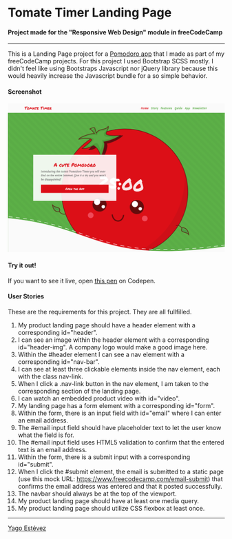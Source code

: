 # Tomate Timer Landing Page
#### Project made for the "Responsive Web Design" module in freeCodeCamp 
---

This is a Landing Page project for a [Pomodoro app](https://codepen.io/yagoestevez/full/dqJGVa) that I made as part of my freeCodeCamp projects. For this project I used Bootstrap SCSS mostly. I didn't feel like using Bootstraps Javascript nor jQuery library because this would heavily increase the Javascript bundle for a so simple behavior.

#### Screenshot

![Screenshot](Screenshot.png)

#### Try it out!

If you want to see it live, open [this pen](https://codepen.io/yagoestevez/full/pOBLeK/) on Codepen.

#### User Stories

These are the requirements for this project. They are all fullfilled.

1. My product landing page should have a header element with a corresponding id="header".
2. I can see an image within the header element with a corresponding id="header-img". A company logo would make a good image here.
3. Within the #header element I can see a nav element with a corresponding id="nav-bar".
4. I can see at least three clickable elements inside the nav element, each with the class nav-link.
5. When I click a .nav-link button in the nav element, I am taken to the corresponding section of the landing page.
6. I can watch an embedded product video with id="video".
7. My landing page has a form element with a corresponding id="form".
8. Within the form, there is an input field with id="email" where I can enter an email address.
9. The #email input field should have placeholder text to let the user know what the field is for.
10. The #email input field uses HTML5 validation to confirm that the entered text is an email address.
11. Within the form, there is a submit input with a corresponding id="submit".
12. When I click the #submit element, the email is submitted to a static page (use this mock URL: https://www.freecodecamp.com/email-submit) that confirms the email address was entered and that it posted successfully.
13. The navbar should always be at the top of the viewport.
14. My product landing page should have at least one media query.
15. My product landing page should utilize CSS flexbox at least once.


---

[Yago Estévez](https://twitter.com/yagoestevez)